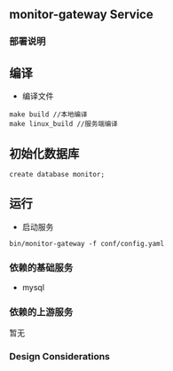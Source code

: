 ## monitor-gateway Service


### 部署说明

## 编译

- 编译文件
```
make build //本地编译
make linux_build //服务端编译
```

## 初始化数据库
```
create database monitor;
```

## 运行
- 启动服务
```
bin/monitor-gateway -f conf/config.yaml
```

### 依赖的基础服务
- mysql

### 依赖的上游服务
暂无

### Design Considerations
